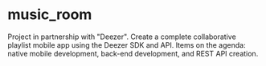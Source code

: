 # music_room
Project in partnership with "Deezer". Create a complete collaborative playlist mobile app using the Deezer SDK and API. Items on the agenda: native mobile development, back-end development, and REST API creation.
